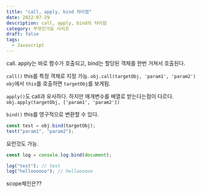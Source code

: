```yaml
---
title: "call, apply, bind 차이점"
date: 2022-07-29
description: call, apply, bind의 차이점
category: 무엇인가요 시리즈
draft: false
tags:
  - Javascript
---
```


call. apply는 바로 함수가 호출되고, bind는 할당된 객체를 한번 거쳐서 호출된다.

`call()` this를 특정 객체로 지정 가능.
`obj.call(targetObj, 'param1', 'param2')` `obj`에서 `this`를 호출하면 `targetObj`를 보게됨.

`apply()`도 call과 유사하다.
하지만 매개변수를 배열로 받는다는점이 다르다.
`obj.apply(targetObj, ['param1', 'param2'])`

`bind()` this를 영구적으로 변환할 수 있다.

```js
const test = obj.bind(targetObj);
test("param1", "param2");
```

요런것도 가능.

```js
const log = console.log.bind(document);

log("test"); // test
log("helloooooo"); // helloooooo
```

scope체인은??
